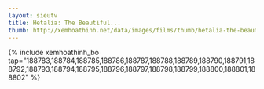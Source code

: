 ```yaml
---
layout: sieutv
title: Hetalia: The Beautiful...
thumb: http://xemhoathinh.net/data/images/films/thumb/hetalia-the-beautiful-world-hetalia-the-beautiful-world-2012.jpg
---
```

{% include xemhoathinh_bo tap="188783,188784,188785,188786,188787,188788,188789,188790,188791,188792,188793,188794,188795,188796,188797,188798,188799,188800,188801,188802" %} 
